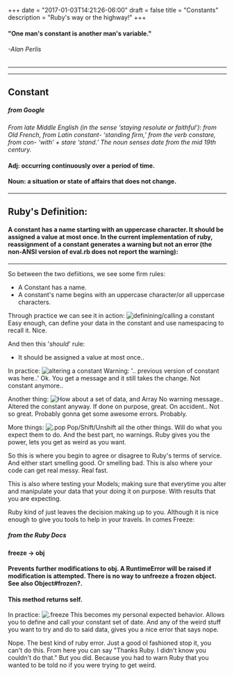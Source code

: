 +++
date = "2017-01-03T14:21:26-06:00"
draft = false
title = "Constants"
description = "Ruby's way or the highway!"
+++

#### "One man's constant is another man's variable."
###### -Alan Perlis
---
---
## Constant 
##### from Google
*From late Middle English (in the sense ‘staying resolute or faithful’): from Old French, from Latin constant- ‘standing firm,’ from the verb constare, from con- ‘with’ + stare ‘stand.’ The noun senses date from the mid 19th century.*
#### Adj: occurring continuously over a period of time.
#### Noun: a situation or state of affairs that does not change.
---
## Ruby's Definition:
#### A constant has a name starting with an uppercase character. It should be assigned a value at most once. In the current implementation of ruby, reassignment of a constant generates a warning but not an error (the non-ANSI version of eval.rb does not report the warning):
---
So between the two defiitions, we see some firm rules:

- A Constant has a name.
- A constant's name begins with an uppercase character/or all uppercase characters.

Through practice we can see it in action:
![definining/calling a constant](/images/content/constant/Constant1.jpg)
Easy enough, can define your data in the constant and use namespacing to recall it. Nice.

And then this '_should_' rule:

- It should be assigned a value at most once..

In practice:
![altering a constant](/images/content/constant/Constant2.jpg)
Warning: '.. previous version of constant was here..' Ok. You get a message and it still takes the change.
Not constant anymore..

Another thing:
![How about a set of data, and Array](/images/content/constant/Constant3.jpg)
No warning message.. Altered the constant anyway. If done on purpose, great.
On accident.. Not so great. Probably gonna get some awesome errors. Probably.

More things:
![.pop](/images/content/constant/Constant4.jpg)
Pop/Shift/Unshift all the other things. Will do what you expect them to do.
And the best part, no warnings. Ruby gives you the power, lets you get as weird as you want.

So this is where you begin to agree or disagree to Ruby's terms of service. And either start smelling good.
Or smelling bad. This is also where your code can get real messy. Real fast.

This is also where testing your Models; making sure that everytime you alter and manipulate your data
that your doing it on purpose. With results that you are expecting.

Ruby kind of just leaves the decision making up to you. Although it is nice enough to give you tools to help in your travels.
In comes Freeze: 
##### from the Ruby Docs
#### freeze → obj 
#### Prevents further modifications to obj. A RuntimeError will be raised if modification is attempted. There is no way to unfreeze a frozen object. See also Object#frozen?.
#### This method returns self.

In practice: 
![.freeze](/images/content/constant/Constant5.jpg)
This becomes my personal expected behavior. Allows you to define and call your constant set of date.
And any of the weird stuff you want to try and do to said data, gives you a nice error that says nope.

Nope. The best kind of ruby error. Just a good ol fashioned stop it, you can't do this.
From here you can say "Thanks Ruby. I didn't know you couldn't do that." But you did.
Because you had to warn Ruby that you wanted to be told no if you were trying to get weird.
